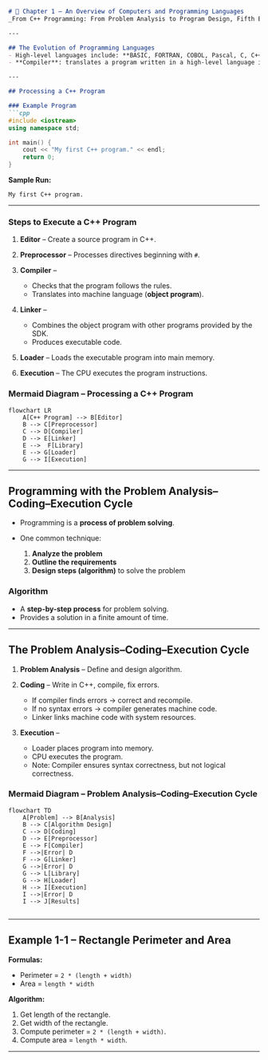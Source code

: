 
````markdown
# 📘 Chapter 1 – An Overview of Computers and Programming Languages  
_From C++ Programming: From Problem Analysis to Program Design, Fifth Edition_

---

## The Evolution of Programming Languages
- High-level languages include: **BASIC, FORTRAN, COBOL, Pascal, C, C++, C#, Java**.  
- **Compiler**: translates a program written in a high-level language into machine language.  

---

## Processing a C++ Program

### Example Program
```cpp
#include <iostream>
using namespace std;

int main() {
    cout << "My first C++ program." << endl;
    return 0;
}
````

**Sample Run:**

```
My first C++ program.
```

---

### Steps to Execute a C++ Program

1. **Editor** – Create a source program in C++.
2. **Preprocessor** – Processes directives beginning with `#`.
3. **Compiler** –

   * Checks that the program follows the rules.
   * Translates into machine language (**object program**).
4. **Linker** –

   * Combines the object program with other programs provided by the SDK.
   * Produces executable code.
5. **Loader** – Loads the executable program into main memory.
6. **Execution** – The CPU executes the program instructions.

### Mermaid Diagram – Processing a C++ Program

```mermaid
flowchart LR
    A[C++ Program] --> B[Editor]
    B --> C[Preprocessor]
    C --> D[Compiler]
    D --> E[Linker]
    E -->  F[Library] 
    E --> G[Loader]
    G --> I[Execution]
```

---

## Programming with the Problem Analysis–Coding–Execution Cycle

* Programming is a **process of problem solving**.
* One common technique:

  1. **Analyze the problem**
  2. **Outline the requirements**
  3. **Design steps (algorithm)** to solve the problem

### Algorithm

* A **step-by-step process** for problem solving.
* Provides a solution in a finite amount of time.

---

## The Problem Analysis–Coding–Execution Cycle

1. **Problem Analysis** – Define and design algorithm.
2. **Coding** – Write in C++, compile, fix errors.

   * If compiler finds errors → correct and recompile.
   * If no syntax errors → compiler generates machine code.
   * Linker links machine code with system resources.
3. **Execution** –

   * Loader places program into memory.
   * CPU executes the program.
   * Note: Compiler ensures syntax correctness, but not logical correctness.

### Mermaid Diagram – Problem Analysis–Coding–Execution Cycle

```mermaid
flowchart TD
    A[Problem] --> B[Analysis]
    B --> C[Algorithm Design]
    C --> D[Coding]
    D --> E[Preprocessor]
    E --> F[Compiler]
    F -->|Error| D
    F --> G[Linker]
    G -->|Error| D
    G --> L[Library]
    G --> H[Loader]
    H --> I[Execution]
    I -->|Error| D
    I --> J[Results]


```

---

## Example 1-1 – Rectangle Perimeter and Area

**Formulas:**

* Perimeter = `2 * (length + width)`
* Area = `length * width`

**Algorithm:**

1. Get length of the rectangle.
2. Get width of the rectangle.
3. Compute perimeter = `2 * (length + width)`.
4. Compute area = `length * width`.

---

```


```
